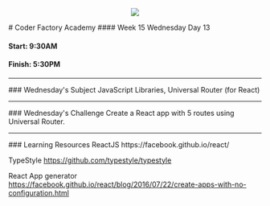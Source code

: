 <p align="center"><img src="https://github.com/coder-factory-academy/cf-guidline-css/blob/master/CFA.png"></p>
# Coder Factory Academy
#### Week 15 Wednesday Day 13

#### Start: 9:30AM
#### Finish: 5:30PM
<hr>
### Wednesday's Subject
JavaScript Libraries, Universal Router (for React)
<!-- Introduction to Angular Directives. -->


<hr>
### Wednesday's Challenge
Create a React app with 5 routes using Universal Router.
<!-- Integrate a page as a directive into your Angular App. -->

<hr>
### Learning Resources
ReactJS
https://facebook.github.io/react/

TypeStyle
https://github.com/typestyle/typestyle

React App generator
https://facebook.github.io/react/blog/2016/07/22/create-apps-with-no-configuration.html

<!-- Angular Directives <br>
https://docs.angularjs.org/guide/directive -->

